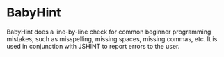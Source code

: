# BabyHint
BabyHint does a line-by-line check for common beginner programming mistakes, such as misspelling, missing spaces, missing commas, etc. It is used in conjunction with JSHINT to report errors to the user.
